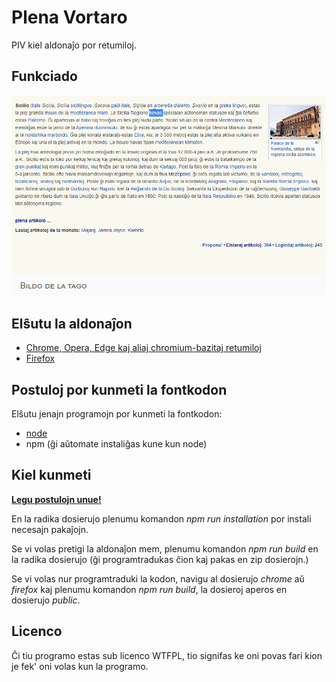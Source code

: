 # Plena Vortaro

PIV kiel aldonaĵo por retumiloj.

## Funkciado

![GIF](./showcase.gif)

## Elŝutu la aldonaĵon

- [Chrome, Opera, Edge kaj aliaj chromium-bazitaj retumiloj](https://chrome.google.com/webstore/detail/plena-vortaro/kfnageeffnimnlohcgpnplfdgdnmolpo)
- [Firefox](https://addons.mozilla.org/en-US/firefox/addon/plena-vortaro/?utm_source=addons.mozilla.org&utm_medium=referral)

## Postuloj por kunmeti la fontkodon

Elŝutu jenajn programojn por kunmeti la fontkodon:

- [node](https://nodejs.org/en/)
- npm (ĝi aŭtomate instaliĝas kune kun node)

## Kiel kunmeti

[**Legu postulojn unue!**](#postuloj-por-kunmeti-la-fontkodon)

En la radika dosierujo plenumu komandon _npm run installation_ por instali necesajn pakaĵojn.

Se vi volas pretigi la aldonaĵon mem, plenumu komandon _npm run build_ en la radika dosierujo (ĝi programtradukas ĉion kaj pakas en zip dosierojn.)

Se vi volas nur programtraduki la kodon, navigu al dosierujo _chrome_ aŭ _firefox_ kaj plenumu komandon _npm run build_, la dosieroj aperos en dosierujo _public_.

## Licenco

Ĉi tiu programo estas sub licenco WTFPL, tio signifas ke oni povas fari kion je fek' oni volas kun la programo.
